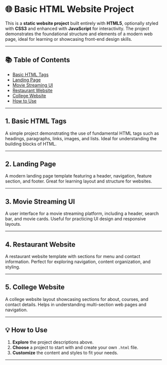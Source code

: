 # 🌐 Basic HTML Website Project

This is a **static website project** built entirely with **HTML5**, optionally styled with **CSS3** and enhanced with **JavaScript** for interactivity. The project demonstrates the foundational structure and elements of a modern web page, ideal for learning or showcasing front-end design skills.



---

## 📚 Table of Contents

- [Basic HTML Tags](#1-basic-html-tags)
- [Landing Page](#2-landing-page)
- [Movie Streaming UI](#3-movie-streaming-ui)
- [Restaurant Website](#4-restaurant-website)
- [College Website](#5-college-website)
- [How to Use](#how-to-use)

---

## 1. Basic HTML Tags

A simple project demonstrating the use of fundamental HTML tags such as headings, paragraphs, links, images, and lists. Ideal for understanding the building blocks of HTML.

---

## 2. Landing Page

A modern landing page template featuring a header, navigation, feature section, and footer. Great for learning layout and structure for websites.

---

## 3. Movie Streaming UI

A user interface for a movie streaming platform, including a header, search bar, and movie cards. Useful for practicing UI design and responsive layouts.

---

## 4. Restaurant Website

A restaurant website template with sections for menu and contact information. Perfect for exploring navigation, content organization, and styling.

---

## 5. College Website

A college website layout showcasing sections for about, courses, and contact details. Helps in understanding multi-section web pages and navigation.

---

## 💡 How to Use

1. **Explore** the project descriptions above.
2. **Choose** a project to start with and create your own `.html` file.
3. **Customize** the content and styles to fit your needs.



---
